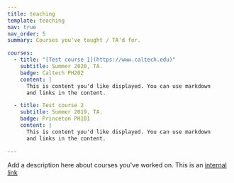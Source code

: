 ```yaml
---
title: teaching 
template: teaching 
nav: true 
nav_order: 5
summary: Courses you've taught / TA'd for. 

courses:
  - title: "[Test course 1](https://www.caltech.edu)"
    subtitle: Summer 2020, TA.
    badge: Caltech PH202
    content: |
      This is content you'd like displayed. You can use markdown
      and links in the content.

  - title: Test course 2
    subtitle: Summer 2019, TA.
    badge: Princeton PH101
    content: |
      This is content you'd like displayed. You can use markdown
      and links in the content.

---
```

Add a description here about courses you've worked on. This is an
[internal link]({filename}/pages/news.md)